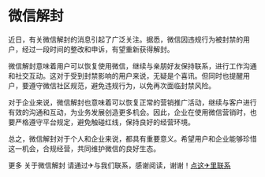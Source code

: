 # 微信解封

近日，有关微信解封的消息引起了广泛关注。据悉，微信因违规行为被封禁的用户，经过一段时间的整改和申诉，有望重新获得解封。

微信解封意味着用户可以恢复使用微信，继续与亲朋好友保持联系，进行工作沟通和社交互动。这对于受到封禁影响的用户来说，无疑是个喜讯。但同时也提醒用户，要遵守微信社区规范，避免违规行为，以免再次面临封禁风险。

对于企业来说，微信解封也意味着可以恢复正常的营销推广活动，继续与客户进行有效的沟通和互动，为业务发展创造更多机会。因此，企业在使用微信营销时，也要严格遵守平台规定，避免触碰红线，保持良好的经营环境。

总之，微信解封对于个人和企业来说，都具有重要意义。希望用户和企业能够珍惜这一机会，合规经营，共同维护微信的良好生态。

更多 关于微信解封 请通过✈与我们联系，感谢阅读，谢谢！[点这✈里联系](https://w.k02.cc)